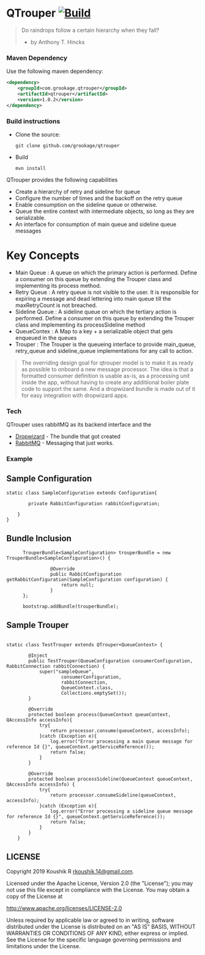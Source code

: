 # QTrouper [![Build](https://github.com/grookage/qtrouper/actions/workflows/build.yml/badge.svg)](https://github.com/grookage/qtrouper/actions/workflows/build.yml)

> Do raindrops follow a certain hierarchy when they fall?
> - by Anthony T. Hincks

### Maven Dependency

Use the following maven dependency:

```xml
<dependency>
    <groupId>com.grookage.qtrouper</groupId>
    <artifactId>qtrouper</artifactId>
    <version>1.0.2</version>
</dependency>
```

### Build instructions

- Clone the source:

      git clone github.com/grookage/qtrouper

- Build

      mvn install

QTrouper provides the following capabilities

- Create a hierarchy of retry and sideline for queue
- Configure the number of times and the backoff on the retry queue
- Enable consumption on the sideline queue or otherwise.
- Queue the entire context with intermediate objects, so long as they are serializable.
- An interface for consumption of main queue and sideline queue messages

# Key Concepts

- Main Queue      : A queue on which the primary action is performed. Define a consumer on this
  queue by extending the Trouper class and implementing its process method.
- Retry Queue     : A retry queue is not visible to the user. It is responsible for expiring a
  message and dead lettering into main queue till the maxRetryCount is not breached.
- Sideline Queue  : A sideline queue on which the tertiary action is performed. Define a consumer on
  this queue by extending the Trouper class and implementing its processSideline method
- QueueContex     : A Map to a key + a serializable object that gets enqueued in the queues
- Trouper         : The Trouper is the queueing interface to provide main_queue, retry_queue and
  sideline_queue implementations for any call to action.

> The overriding design goal for qtrouper model
> is to make it as ready as possible to onboard a new message processor.
> The idea is that a formatted consumer definition is
> usable as-is, as a processing unit inside the app, without
> having to create any additiional boiler plate code
> to support the same. And a dropwizard bundle is made out of it
> for easy integration with dropwizard apps.

### Tech

QTrouper uses rabbitMQ as its backend interface and the

* [Dropwizard](https://github.com/dropwizard/dropwizard) - The bundle that got created
* [RabbitMQ](https://www.rabbitmq.com/) - Messaging that just works.

### Example

## Sample Configuration

```
static class SampleConfiguration extends Configuration{

        private RabbitConfiguration rabbitConfiguration;

    }
}

```

## Bundle Inclusion

```
      TrouperBundle<SampleConfiguration> trouperBundle = new TrouperBundle<SampleConfiguration>() {

                @Override
                public RabbitConfiguration getRabbitConfiguration(SampleConfiguration configuration) {
                    return null;
                }
      };

      bootstrap.addBundle(trouperBundle);

```

## Sample Trouper

```

static class TestTrouper extends QTrouper<QueueContext> {

        @Inject
        public TestTrouper(QueueConfiguration consumerConfiguration, RabbitConnection rabbitConnection) {
            super("sampleQueue",
                    consumerConfiguration,
                    rabbitConnection,
                    QueueContext.class,
                    Collections.emptySet());
        }

        @Override
        protected boolean process(QueueContext queueContext, QAccessInfo accessInfo){
            try{
                return processor.consume(queueContext, accessInfo);
            }catch (Exception e){
                log.error("Error processing a main queue message for reference Id {}", queueContext.getServiceReference());
                return false;
            }
        }

        @Override
        protected boolean processSideline(QueueContext queueContext, QAccessInfo accessInfo) {
            try{
                return processor.consumeSideline(queueContext, accessInfo);
            }catch (Exception e){
                log.error("Error processing a sideline queue message for reference Id {}", queueContext.getServiceReference());
                return false;
            }
        }
    }

```

LICENSE
-------

Copyright 2019 Koushik R <rkoushik.14@gmail.com>.

Licensed under the Apache License, Version 2.0 (the "License"); you may not use this file except in
compliance with the License. You may obtain a copy of the License at

http://www.apache.org/licenses/LICENSE-2.0

Unless required by applicable law or agreed to in writing, software distributed under the License is
distributed on an "AS IS" BASIS, WITHOUT WARRANTIES OR CONDITIONS OF ANY KIND, either express or
implied. See the License for the specific language governing permissions and limitations under the
License.


